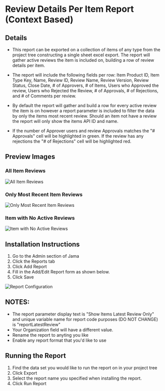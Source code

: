 # Review Details Per Item Report (Context Based)

## Details
- This report can be exported on a collection of items of any type from the project tree constructing a single sheet excel export. The report will gather active reviews the item is included on, building a row of review details per item. 

- The report will include the following fields per row: Item Product ID, Item Type Key, Name, Review ID, Review Name, Review Version, Review Status, 
Close Date, # of Approvers, # of Items, Users who Approved the review, Users who Rejected the Review, # of Approvals, # of Rejections, and # of Comments per review.

- By default the report will gather and build a row for every active review the item is on however a report parameter is included to filter the data by only the items most recent review. Should an item not have a review the report will only show the items API ID and name.

- If the number of Approver users and review Approvals matches the "# Approvals" cell will be highlighted in green. If the review has any rejections the "# of Rejections" cell will be highlighted red. 




## Preview Images

### All Item Reviews
![All Item Reviews](https://github.com/JamaSoftware/Community-Reports/blob/master/Review%20Details%20Per%20Item%20Context%20Based/All_Item_Reviews.png)

### Only Most Recent Item Reviews
![Only Most Recent Item Reviews](https://github.com/JamaSoftware/Community-Reports/blob/master/Review%20Details%20Per%20Item%20Context%20Based/Most_Recent_Item_Reviews.png)

### Item with No Active Reviews
![Item with No Active Reviews](https://github.com/JamaSoftware/Community-Reports/blob/master/Review%20Details%20Per%20Item%20Context%20Based/Item_Without_Review.png)

## Installation Instructions
1. Go to the Admin section of Jama
1. Click the Reports tab
1. Click Add Report
1. Fill in the Add/Edit Report form as shown below.
1. Click Save

![Report Configuration](https://github.com/JamaSoftware/Community-Reports/blob/master/Review%20Details%20Per%20Item%20Context%20Based//Config.png)

## NOTES: 
- The report parameter display text is "Show Items Latest Review Only" and unique variable name for report code purposes (DO NOT CHANGE) is "reportLatestReview"
- Your Organization field will have a different value.  
- Rename the report to anyting you like
- Enable any report format that you'd like to use

## Running the Report
1. Find the data set you would like to run the report on in your project tree 
1. Click Export
1. Select the report name you specified when installing the report.
1. Click Run Report
